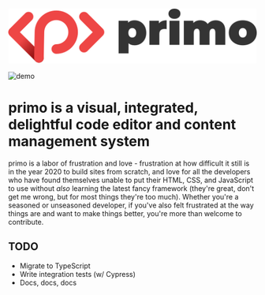 <p align="center">
  <img src="logo.svg" alt="primo logo"/>
</p>

![demo](demo.gif)

# primo is a visual, integrated, delightful code editor and content management system

primo is a labor of frustration and love - frustration at how difficult it still is in the year 2020 to build sites from scratch, and love for all the developers who have found themselves unable to put their HTML, CSS, and JavaScript to use without <em>also</em> learning the latest fancy framework (they're great, don't get me wrong, but for most things they're too much). Whether you're a seasoned or unseasoned developer, if you've also felt frustrated at the way things are and want to make things better, you're more than welcome to contribute.

## TODO

* Migrate to TypeScript
* Write integration tests (w/ Cypress)
* Docs, docs, docs
